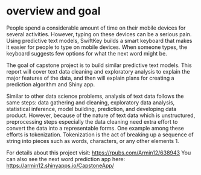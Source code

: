 # overview and goal

People spend a considerable amount of time on their mobile devices for several activities. However, typing on these devices can be a serious pain. Using predictive text models, SwiftKey builds a smart keyboard that makes it easier for people to type on mobile devices. When someone types, the keyboard suggests few options for what the next word might be.

The goal of capstone project is to build similar predictive text models. This report will cover text data cleaning and exploratory analysis to explain the major features of the data, and then will explain plans for creating a prediction algorithm and Shiny app.

Similar to other data science problems, analysis of text data follows the same steps: data gathering and cleaning, exploratory data analysis, statistical inference, model building, prediction, and developing data product. However, because of the nature of text data which is unstructured, preprocessing steps especially the data cleaning need extra effort to convert the data into a representable forms. One example among these efforts is tokenization. Tokenization is the act of breaking up a sequence of string into pieces such as words, characters, or any other elements 1.

For details about this project visit: https://rpubs.com/Armin12/638943
You can also see the next word prediction app here: https://armin12.shinyapps.io/CapstoneApp/
